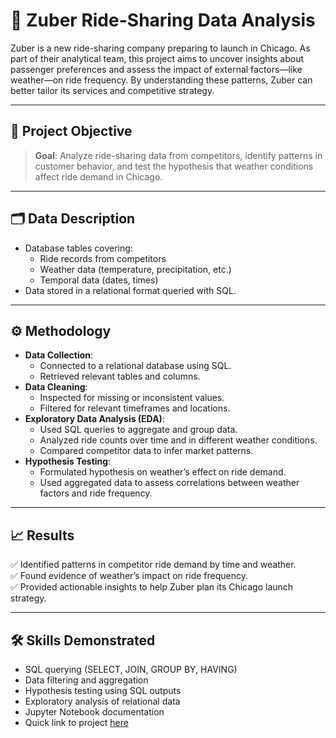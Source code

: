 # 🚕 Zuber Ride-Sharing Data Analysis

Zuber is a new ride-sharing company preparing to launch in Chicago. As part of their analytical team, this project aims to uncover insights about passenger preferences and assess the impact of external factors—like weather—on ride frequency. By understanding these patterns, Zuber can better tailor its services and competitive strategy.

---

## 📌 Project Objective

> **Goal**: Analyze ride-sharing data from competitors, identify patterns in customer behavior, and test the hypothesis that weather conditions affect ride demand in Chicago.

---

## 🗂️ Data Description

- Database tables covering:
  - Ride records from competitors
  - Weather data (temperature, precipitation, etc.)
  - Temporal data (dates, times)
- Data stored in a relational format queried with SQL.

---

## ⚙️ Methodology

- **Data Collection**:
  - Connected to a relational database using SQL.
  - Retrieved relevant tables and columns.
- **Data Cleaning**:
  - Inspected for missing or inconsistent values.
  - Filtered for relevant timeframes and locations.
- **Exploratory Data Analysis (EDA)**:
  - Used SQL queries to aggregate and group data.
  - Analyzed ride counts over time and in different weather conditions.
  - Compared competitor data to infer market patterns.
- **Hypothesis Testing**:
  - Formulated hypothesis on weather’s effect on ride demand.
  - Used aggregated data to assess correlations between weather factors and ride frequency.

---

## 📈 Results

✅ Identified patterns in competitor ride demand by time and weather.  
✅ Found evidence of weather’s impact on ride frequency.  
✅ Provided actionable insights to help Zuber plan its Chicago launch strategy.

---

## 🛠️ Skills Demonstrated

- SQL querying (SELECT, JOIN, GROUP BY, HAVING)
- Data filtering and aggregation
- Hypothesis testing using SQL outputs
- Exploratory analysis of relational data
- Jupyter Notebook documentation
- Quick link to project [here](https://github.com/Jolay96/TripleTenProjects-/blob/main/Data%20Collection%20and%20Storage%20(SQL)/data_collection_and_storage_(sql).py)
